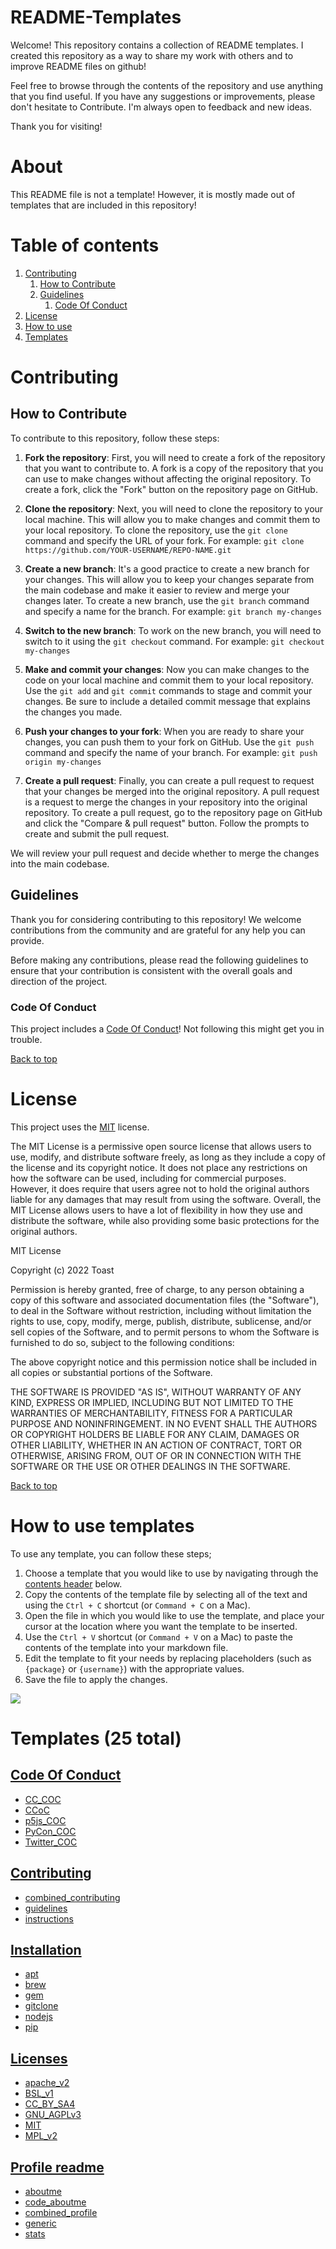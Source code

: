 # README-Templates

Welcome! This repository contains a collection of README templates. I created this repository as a way to share my work with others and to improve README files on github!

Feel free to browse through the contents of the repository and use anything that you find useful. If you have any suggestions or improvements, please don't hesitate to Contribute. I'm always open to feedback and new ideas.

Thank you for visiting!

# About

This README file is not a template! However, it is mostly made out of templates that are included in this repository!

# Table of contents

1. [Contributing](#contributing)
   1. [How to Contribute](#how-to-contribute)
   1. [Guidelines](#guidelines)
      1. [Code Of Conduct](#code-of-conduct)
2. [License](#license)
3. [How to use](#how-to-use-templates)
4. [Templates](#code-of-conduct-1)

# Contributing

## How to Contribute

To contribute to this repository, follow these steps:

1. **Fork the repository**: First, you will need to create a fork of the repository that you want to contribute to. A fork is a copy of the repository that you can use to make changes without affecting the original repository. To create a fork, click the "Fork" button on the repository page on GitHub.

2. **Clone the repository**: Next, you will need to clone the repository to your local machine. This will allow you to make changes and commit them to your local repository. To clone the repository, use the `git clone` command and specify the URL of your fork. For example: `git clone https://github.com/YOUR-USERNAME/REPO-NAME.git`

3. **Create a new branch**: It's a good practice to create a new branch for your changes. This will allow you to keep your changes separate from the main codebase and make it easier to review and merge your changes later. To create a new branch, use the `git branch` command and specify a name for the branch. For example: `git branch my-changes`

4. **Switch to the new branch**: To work on the new branch, you will need to switch to it using the `git checkout` command. For example: `git checkout my-changes`

5. **Make and commit your changes**: Now you can make changes to the code on your local machine and commit them to your local repository. Use the `git add` and `git commit` commands to stage and commit your changes. Be sure to include a detailed commit message that explains the changes you made.

6. **Push your changes to your fork**: When you are ready to share your changes, you can push them to your fork on GitHub. Use the `git push` command and specify the name of your branch. For example: `git push origin my-changes`

7. **Create a pull request**: Finally, you can create a pull request to request that your changes be merged into the original repository. A pull request is a request to merge the changes in your repository into the original repository. To create a pull request, go to the repository page on GitHub and click the "Compare & pull request" button. Follow the prompts to create and submit the pull request.

We will review your pull request and decide whether to merge the changes into the main codebase.

## Guidelines

Thank you for considering contributing to this repository! We welcome contributions from the community and are grateful for any help you can provide.

Before making any contributions, please read the following guidelines to ensure that your contribution is consistent with the overall goals and direction of the project.

### Code Of Conduct

This project includes a [Code Of Conduct](CODE_OF_CONDUCT.md)! Not following this might get you in trouble.

[Back to top](#table-of-contents)

# License

This project uses the [MIT](LICENSE) license.

The MIT License is a permissive open source license that allows users to use, modify, and distribute software freely, as long as they include a copy of the license and its copyright notice. It does not place any restrictions on how the software can be used, including for commercial purposes. However, it does require that users agree not to hold the original authors liable for any damages that may result from using the software. Overall, the MIT License allows users to have a lot of flexibility in how they use and distribute the software, while also providing some basic protections for the original authors.

MIT License

Copyright (c) 2022 Toast

Permission is hereby granted, free of charge, to any person obtaining a copy
of this software and associated documentation files (the "Software"), to deal
in the Software without restriction, including without limitation the rights
to use, copy, modify, merge, publish, distribute, sublicense, and/or sell
copies of the Software, and to permit persons to whom the Software is
furnished to do so, subject to the following conditions:

The above copyright notice and this permission notice shall be included in all
copies or substantial portions of the Software.

THE SOFTWARE IS PROVIDED "AS IS", WITHOUT WARRANTY OF ANY KIND, EXPRESS OR
IMPLIED, INCLUDING BUT NOT LIMITED TO THE WARRANTIES OF MERCHANTABILITY,
FITNESS FOR A PARTICULAR PURPOSE AND NONINFRINGEMENT. IN NO EVENT SHALL THE
AUTHORS OR COPYRIGHT HOLDERS BE LIABLE FOR ANY CLAIM, DAMAGES OR OTHER
LIABILITY, WHETHER IN AN ACTION OF CONTRACT, TORT OR OTHERWISE, ARISING FROM,
OUT OF OR IN CONNECTION WITH THE SOFTWARE OR THE USE OR OTHER DEALINGS IN THE
SOFTWARE.

[Back to top](#table-of-contents)

# How to use templates

To use any template, you can follow these steps;

1. Choose a template that you would like to use by navigating through the [contents header](#code-of-conduct-1) below.
2. Copy the contents of the template file by selecting all of the text and using the `Ctrl + C` shortcut (or `Command + C` on a Mac).
3. Open the file in which you would like to use the template, and place your cursor at the location where you want the template to be inserted.
4. Use the `Ctrl + V` shortcut (or `Command + V` on a Mac) to paste the contents of the template into your markdown file.
5. Edit the template to fit your needs by replacing placeholders (such as `{package}` or `{username}`) with the appropriate values.
6. Save the file to apply the changes.

![](https://github.com/UndefinedToast/README-Templates/blob/main/template_tutorial.gif)

<!--Templates start-->
# Templates (25 total)
## [Code Of Conduct](EN/Code%20Of%20Conduct)
* [CC_COC](EN/Code%20Of%20Conduct/CC_COC.md)
* [CCoC](EN/Code%20Of%20Conduct/CCoC.md)
* [p5js_COC](EN/Code%20Of%20Conduct/p5js_COC.md)
* [PyCon_COC](EN/Code%20Of%20Conduct/PyCon_COC.md)
* [Twitter_COC](EN/Code%20Of%20Conduct/Twitter_COC.md)
## [Contributing](EN/Contributing)
* [combined_contributing](EN/Contributing/combined_contributing.md)
* [guidelines](EN/Contributing/guidelines.md)
* [instructions](EN/Contributing/instructions.md)
## [Installation](EN/Installation)
* [apt](EN/Installation/apt.md)
* [brew](EN/Installation/brew.md)
* [gem](EN/Installation/gem.md)
* [gitclone](EN/Installation/gitclone.md)
* [nodejs](EN/Installation/nodejs.md)
* [pip](EN/Installation/pip.md)
## [Licenses](EN/Licenses)
* [apache_v2](EN/Licenses/apache_v2.md)
* [BSL_v1](EN/Licenses/BSL_v1.md)
* [CC_BY_SA4](EN/Licenses/CC_BY_SA4.md)
* [GNU_AGPLv3](EN/Licenses/GNU_AGPLv3.md)
* [MIT](EN/Licenses/MIT.md)
* [MPL_v2](EN/Licenses/MPL_v2.md)
## [Profile readme](EN/Profile%20readme)
* [aboutme](EN/Profile%20readme/aboutme.md)
* [code_aboutme](EN/Profile%20readme/code_aboutme.md)
* [combined_profile](EN/Profile%20readme/combined_profile.md)
* [generic](EN/Profile%20readme/generic.md)
* [stats](EN/Profile%20readme/stats.md)
<!--Templates end-->
